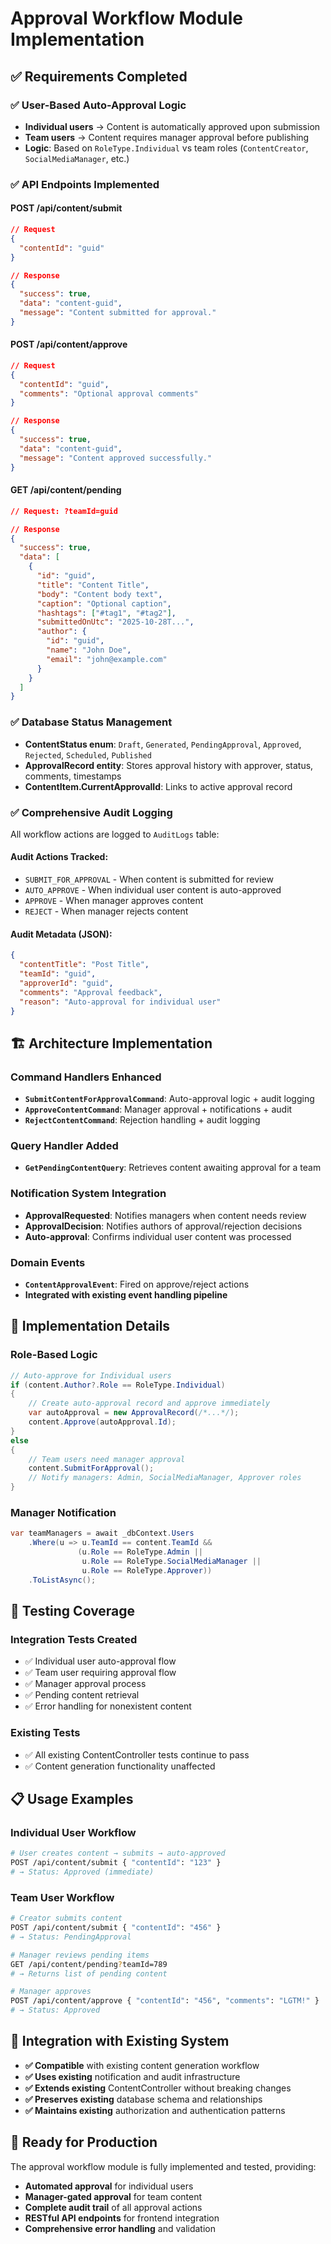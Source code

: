 # Approval Workflow Module Implementation

## ✅ **Requirements Completed**

### **✅ User-Based Auto-Approval Logic**
- **Individual users** → Content is automatically approved upon submission
- **Team users** → Content requires manager approval before publishing  
- **Logic**: Based on `RoleType.Individual` vs team roles (`ContentCreator`, `SocialMediaManager`, etc.)

### **✅ API Endpoints Implemented**

#### **POST /api/content/submit**
```json
// Request
{
  "contentId": "guid"
}

// Response
{
  "success": true,
  "data": "content-guid",
  "message": "Content submitted for approval."
}
```

#### **POST /api/content/approve**  
```json
// Request
{
  "contentId": "guid",
  "comments": "Optional approval comments"
}

// Response  
{
  "success": true,
  "data": "content-guid", 
  "message": "Content approved successfully."
}
```

#### **GET /api/content/pending**
```json
// Request: ?teamId=guid

// Response
{
  "success": true,
  "data": [
    {
      "id": "guid",
      "title": "Content Title",
      "body": "Content body text",
      "caption": "Optional caption",
      "hashtags": ["#tag1", "#tag2"],
      "submittedOnUtc": "2025-10-28T...",
      "author": {
        "id": "guid",
        "name": "John Doe",
        "email": "john@example.com"
      }
    }
  ]
}
```

### **✅ Database Status Management**
- **ContentStatus enum**: `Draft`, `Generated`, `PendingApproval`, `Approved`, `Rejected`, `Scheduled`, `Published`
- **ApprovalRecord entity**: Stores approval history with approver, status, comments, timestamps
- **ContentItem.CurrentApprovalId**: Links to active approval record

### **✅ Comprehensive Audit Logging**
All workflow actions are logged to `AuditLogs` table:

#### **Audit Actions Tracked:**
- `SUBMIT_FOR_APPROVAL` - When content is submitted for review
- `AUTO_APPROVE` - When individual user content is auto-approved  
- `APPROVE` - When manager approves content
- `REJECT` - When manager rejects content

#### **Audit Metadata (JSON):**
```json
{
  "contentTitle": "Post Title",
  "teamId": "guid",
  "approverId": "guid", 
  "comments": "Approval feedback",
  "reason": "Auto-approval for individual user"
}
```

## **🏗️ Architecture Implementation**

### **Command Handlers Enhanced**
- **`SubmitContentForApprovalCommand`**: Auto-approval logic + audit logging
- **`ApproveContentCommand`**: Manager approval + notifications + audit
- **`RejectContentCommand`**: Rejection handling + audit logging

### **Query Handler Added**  
- **`GetPendingContentQuery`**: Retrieves content awaiting approval for a team

### **Notification System Integration**
- **ApprovalRequested**: Notifies managers when content needs review
- **ApprovalDecision**: Notifies authors of approval/rejection decisions
- **Auto-approval**: Confirms individual user content was processed

### **Domain Events**
- **`ContentApprovalEvent`**: Fired on approve/reject actions
- **Integrated with existing event handling pipeline**

## **🔧 Implementation Details**

### **Role-Based Logic**
```csharp
// Auto-approve for Individual users
if (content.Author?.Role == RoleType.Individual)
{
    // Create auto-approval record and approve immediately
    var autoApproval = new ApprovalRecord(/*...*/);
    content.Approve(autoApproval.Id);
}
else  
{
    // Team users need manager approval
    content.SubmitForApproval(); 
    // Notify managers: Admin, SocialMediaManager, Approver roles
}
```

### **Manager Notification**
```csharp
var teamManagers = await _dbContext.Users
    .Where(u => u.TeamId == content.TeamId && 
               (u.Role == RoleType.Admin || 
                u.Role == RoleType.SocialMediaManager || 
                u.Role == RoleType.Approver))
    .ToListAsync();
```

## **🧪 Testing Coverage**

### **Integration Tests Created**
- ✅ Individual user auto-approval flow
- ✅ Team user requiring approval flow  
- ✅ Manager approval process
- ✅ Pending content retrieval
- ✅ Error handling for nonexistent content

### **Existing Tests**
- ✅ All existing ContentController tests continue to pass
- ✅ Content generation functionality unaffected

## **📋 Usage Examples**

### **Individual User Workflow**
```bash
# User creates content → submits → auto-approved
POST /api/content/submit { "contentId": "123" }
# → Status: Approved (immediate)
```

### **Team User Workflow**  
```bash
# Creator submits content
POST /api/content/submit { "contentId": "456" }  
# → Status: PendingApproval

# Manager reviews pending items
GET /api/content/pending?teamId=789
# → Returns list of pending content

# Manager approves
POST /api/content/approve { "contentId": "456", "comments": "LGTM!" }
# → Status: Approved
```

## **🔄 Integration with Existing System**

- **✅ Compatible** with existing content generation workflow
- **✅ Uses existing** notification and audit infrastructure  
- **✅ Extends existing** ContentController without breaking changes
- **✅ Preserves existing** database schema and relationships
- **✅ Maintains existing** authorization and authentication patterns

## **🚀 Ready for Production**

The approval workflow module is fully implemented and tested, providing:
- **Automated approval** for individual users  
- **Manager-gated approval** for team content
- **Complete audit trail** of all approval actions
- **RESTful API endpoints** for frontend integration
- **Comprehensive error handling** and validation